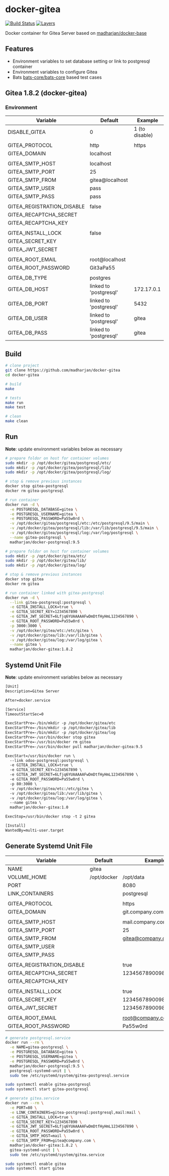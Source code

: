 # docker-gitea

[![Build Status](https://travis-ci.com/madharjan/docker-gitea.svg?branch=master)](https://travis-ci.com/madharjan/docker-gitea)
[![Layers](https://images.microbadger.com/badges/image/madharjan/docker-gitea.svg)](http://microbadger.com/images/madharjan/docker-gitea)

Docker container for Gitea Server based on [madharjan/docker-base](https://github.com/madharjan/docker-base/)

## Features

* Environment variables to set database setting or link to postgresql container
* Environment variables to configure Gitea
* Bats [bats-core/bats-core](https://github.com/bats-core/bats-core) based test cases

## Gitea 1.8.2 (docker-gitea)

### Environment

| Variable                   | Default                | Example        |
| -------------------------- | ---------------------- | -------------- |
| DISABLE_GITEA              | 0                      | 1 (to disable) |
|                            |                        |                |
| GITEA_PROTOCOL             | http                   | https          |
| GITEA_DOMAIN               | localhost              |                |
|                            |                        |                |
| GITEA_SMTP_HOST            | localhost              |                |
| GITEA_SMTP_PORT            | 25                     |                |
| GITEA_SMTP_FROM            | gitea@localhost        |                |
| GITEA_SMTP_USER            | pass                   |                |
| GITEA_SMTP_PASS            | pass                   |                |
|                            |                        |                |
| GITEA_REGISTRATION_DISABLE | false                  |                |
| GITEA_RECAPTCHA_SECRET     |                        |                |
| GITEA_RECAPTCHA_KEY        |                        |                |
|                            |                        |                |
| GITEA_INSTALL_LOCK         | false                  |                |
| GITEA_SECRET_KEY           |                        |                |
| GITEA_JWT_SECRET           |                        |                |
|                            |                        |                |
| GITEA_ROOT_EMAIL           | root@localhost         |                |
| GITEA_ROOT_PASSWORD        | Git3aPa55              |                |
|                            |                        |                |
| GITEA_DB_TYPE              | postgres               |                |
| GITEA_DB_HOST              | linked to 'postgresql' | 172.17.0.1     |
| GITEA_DB_PORT              | linked to 'postgresql' | 5432           |
| GITEA_DB_USER              | linked to 'postgresql' | gitea          |
| GITEA_DB_PASS              | linked to 'postgresql' | gitea          |

## Build

```bash
# clone project
git clone https://github.com/madharjan/docker-gitea
cd docker-gitea

# build
make

# tests
make run
make test

# clean
make clean
```

## Run

**Note**: update environment variables below as necessary

```bash
# prepare foldor on host for container volumes
sudo mkdir -p /opt/docker/gitea/postgresql/etc/
sudo mkdir -p /opt/docker/gitea/postgresql/lib/
sudo mkdir -p /opt/docker/gitea/postgresql/log/

# stop & remove previous instances
docker stop gitea-postgresql
docker rm gitea-postgresql

# run container
docker run -d \
  -e POSTGRESQL_DATABASE=gitea \
  -e POSTGRESQL_USERNAME=gitea \
  -e POSTGRESQL_PASSWORD=Pa55w0rd \
  -v /opt/docker/gitea/postgresql/etc:/etc/postgresql/9.5/main \
  -v /opt/docker/gitea/postgresql/lib:/var/lib/postgresql/9.5/main \
  -v /opt/docker/gitea/postgresql/log:/var/log/postgresql \
  --name gitea-postgresql \
  madharjan/docker-postgresql:9.5

# prepare foldor on host for container volumes
sudo mkdir -p /opt/docker/gitea/etc/
sudo mkdir -p /opt/docker/gitea/lib/
sudo mkdir -p /opt/docker/gitea/log/

# stop & remove previous instances
docker stop gitea
docker rm gitea

# run container linked with gitea-postgresql
docker run -d \
  --link gitea-postgresql:postgresql \
  -e GITEA_INSTALL_LOCK=true \
  -e GITEA_SECRET_KEY=1234567890 \
  -e GITEA_JWT_SECRET=6Lfjq6YUAAAAAFwDmDtfHyHmL1234567890 \
  -e GITEA_ROOT_PASSWORD=Pa55w0rd \
  -p 3000:3000 \
  -v /opt/docker/gitea/etc:/etc/gitea \
  -v /opt/docker/gitea/lib:/var/lib/gitea \
  -v /opt/docker/gitea/log:/var/log/gitea \
  --name gitea \
  madharjan/docker-gitea:1.8.2
```

## Systemd Unit File

**Note**: update environment variables below as necessary

```txt
[Unit]
Description=Gitea Server

After=docker.service

[Service]
TimeoutStartSec=0

ExecStartPre=-/bin/mkdir -p /opt/docker/gitea/etc
ExecStartPre=-/bin/mkdir -p /opt/docker/gitea/lib
ExecStartPre=-/bin/mkdir -p /opt/docker/gitea/log
ExecStartPre=-/usr/bin/docker stop gitea
ExecStartPre=-/usr/bin/docker rm gitea
ExecStartPre=-/usr/bin/docker pull madharjan/docker-gitea:9.5

ExecStart=/usr/bin/docker run \
  --link odoo-postgresql:postgresql \
  -e GITEA_INSTALL_LOCK=true \
  -e GITEA_SECRET_KEY=1234567890 \
  -e GITEA_JWT_SECRET=6Lfjq6YUAAAAAFwDmDtfHyHmL1234567890 \
  -e GITEA_ROOT_PASSWORD=Pa55w0rd \
  -p 80:3000 \
  -v /opt/docker/gitea/etc:/etc/gitea \
  -v /opt/docker/gitea/lib:/var/lib/gitea \
  -v /opt/docker/gitea/log:/var/log/gitea \
  --name gitea \
  madharjan/docker-gitea:1.0

ExecStop=/usr/bin/docker stop -t 2 gitea

[Install]
WantedBy=multi-user.target
```

## Generate Systemd Unit File

| Variable                   | Default     | Example              |
| -------------------------- | ----------- | -------------------- |
| NAME                       | gitea       |                      |
| VOLUME_HOME                | /opt/docker | /opt/data            |
| PORT                       |             | 8080                 |
| LINK_CONTAINERS            |             | postgresql           |
|                            |             |                      |
| GITEA_PROTOCOL             |             | https                |
| GITEA_DOMAIN               |             | git.company.com      |
|                            |             |                      |
| GITEA_SMTP_HOST            |             | mail.company.com     |
| GITEA_SMTP_PORT            |             | 25                   |
| GITEA_SMTP_FROM            |             | gitea@company.com    |
| GITEA_SMTP_USER            |             |                      |
| GITEA_SMTP_PASS            |             |                      |
|                            |             |                      |
| GITEA_REGISTRATION_DISABLE |             | true                 |
| GITEA_RECAPTCHA_SECRET     |             | 12345678900987654321 |
| GITEA_RECAPTCHA_KEY        |             |                      |
|                            |             |                      |
| GITEA_INSTALL_LOCK         |             | true                 |
| GITEA_SECRET_KEY           |             | 12345678900987654321 |
| GITEA_JWT_SECRET           |             | 12345678900987654321 |
|                            |             |                      |
| GITEA_ROOT_EMAIL           |             | root@company.com     |
| GITEA_ROOT_PASSWORD        |             | Pa55w0rd             |

```bash
# generate postgresql.service
docker run --rm \
  -e NAME=gitea-postgresql \
  -e POSTGRESQL_DATABASE=gitea \
  -e POSTGRESQL_USERNAME=gitea \
  -e POSTGRESQL_PASSWORD=Pa55w0rd \
  madharjan/docker-postgresql:9.5 \
  postgresql-systemd-unit | \
  sudo tee /etc/systemd/system/gitea-postgresql.service

sudo systemctl enable gitea-postgresql
sudo systemctl start gitea-postgresql

# generate gitea.service
docker run --rm \
  -e PORT=80 \
  -e LINK_CONTAINERS=gitea-postgresql:postgresql,mail:mail \
  -e GITEA_INSTALL_LOCK=true \
  -e GITEA_SECRET_KEY=1234567890 \
  -e GITEA_JWT_SECRET=6Lfjq6YUAAAAAFwDmDtfHyHmL1234567890 \
  -e GITEA_ROOT_PASSWORD=Pa55w0rd \
  -e GITEA_SMTP_HOST=mail \
  -e GITEA_SMTP_FROM=gitea@company.com \
  madharjan/docker-gitea:1.8.2 \
  gitea-systemd-unit | \
  sudo tee /etc/systemd/system/gitea.service

sudo systemctl enable gitea
sudo systemctl start gitea
```
